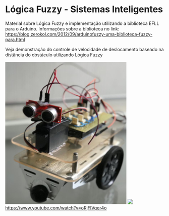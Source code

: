 # Lógica Fuzzy - Sistemas Inteligentes

Material sobre Lógica Fuzzy e implementação utilizando a biblioteca EFLL para o Arduino. Informações sobre a biblioteca no link:
https://blog.zerokol.com/2012/09/arduinofuzzy-uma-biblioteca-fuzzy-para.html

Veja demonstração do controle de velocidade de deslocamento baseado na distância do obstáculo utilizando Lógica Fuzzy

![](robo.png)
![](https://www.youtube.com/watch?v=oRjFIVqer4o)
https://www.youtube.com/watch?v=oRjFIVqer4o


